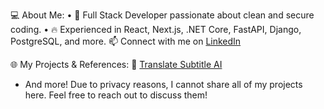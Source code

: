 💻 About Me:
	•	🚀 Full Stack Developer passionate about clean and secure coding.
	•	🔥 Experienced in React, Next.js, .NET Core, FastAPI, Django, PostgreSQL, and more.
📫 Connect with me on [LinkedIn](https://www.linkedin.com/in/bugraksener/)

🌐 My Projects & References:
🔗 [Translate Subtitle AI](https://translatesubtitle.ai/)
- And more! Due to privacy reasons, I cannot share all of my projects here. Feel free to reach out to discuss them!
